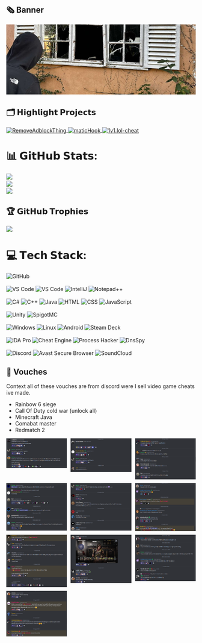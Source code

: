 ## 🗞 Banner
![Banner](img/banner.jpg)

## 🗂️ 𝗛𝗶𝗴𝗵𝗹𝗶𝗴𝗵𝘁 𝗣𝗿𝗼𝗷𝗲𝗰𝘁𝘀
<a href="https://github.com/TheRealJoelmatic/RemoveAdblockThing">
  <img align="center" src="https://github-readme-stats.vercel.app/api/pin/?username=TheRealJoelmatic&repo=RemoveAdblockThing&show_icons=true&line_height=27&title_color=6aa6f8&text_color=8a919a&icon_color=6aa6f8&bg_color=22272e" alt="RemoveAdblockThing" />
</a>
<a href="https://github.com/TheRealJoelmatic/maticHook">
  <img align="center" src="https://github-readme-stats.vercel.app/api/pin/?username=TheRealJoelmatic&repo=maticHook&show_icons=true&line_height=27&title_color=6aa6f8&text_color=8a919a&icon_color=6aa6f8&bg_color=22272e" alt="maticHook" />
</a>
<a href="https://github.com/TheRealJoelmatic/1v1.lol-cheat">
  <img align="center" src="https://github-readme-stats.vercel.app/api/pin/?username=TheRealJoelmatic&repo=1v1.lol-cheat&show_icons=true&line_height=27&title_color=6aa6f8&text_color=8a919a&icon_color=6aa6f8&bg_color=22272e" alt="1v1.lol-cheat" />
</a>


# 📊 𝗚𝗶𝘁𝗛𝘂𝗯 𝗦𝘁𝗮𝘁𝘀:
![](https://github-readme-stats.vercel.app/api?username=TheRealJoelmatic&theme=material-palenight&hide_border=false&include_all_commits=true&count_private=true)<br/>
![](https://github-readme-stats.vercel.app/api/top-langs/?username=TheRealJoelmatic&theme=material-palenight&hide_border=false&include_all_commits=true&count_private=true&layout=compact)<br/>
![](https://github-readme-streak-stats.herokuapp.com/?user=TheRealJoelmatic&theme=material-palenight&hide_border=false)<br/>


## 🏆 𝗚𝗶𝘁𝗛𝘂𝗯 𝗧𝗿𝗼𝗽𝗵𝗶𝗲𝘀

![](https://github-profile-trophy.vercel.app/?username=TheRealJoelmatic&theme=radical&no-frame=true&no-bg=false&margin-w=4)

# 💻 𝗧𝗲𝗰𝗵 𝗦𝘁𝗮𝗰𝗸:

![GitHub](https://img.shields.io/badge/-GitHub-181717?style=flat-square&logo=github)
<br><br>
![VS Code](https://img.shields.io/badge/-Visual%20Studio%202022-5C2D91?style=flat-square&logo=visualstudio)
![VS Code](https://img.shields.io/badge/-VS%20Code-007ACC?style=flat-square&logo=visual-studio-code)
![IntelliJ](https://img.shields.io/badge/-IntelliJ%20IDEA-black?style=flat-square&logo=jetbrains)
![Notepad++](https://img.shields.io/badge/-Notepad++-90E59A?style=flat-square&logo=notepad%2B%2B&logoColor=white)
<br><br>
![C#](https://img.shields.io/badge/-C%23-512BD4?style=flat-square&logo=csharp)
![C++](https://img.shields.io/badge/-C++-00599C?style=flat-square&logo=cplusplus)
![Java](https://img.shields.io/badge/-Java-007396?style=flat-square&logo=java)
![HTML](https://img.shields.io/badge/-HTML5-E34F26?style=flat-square&logo=html5)
![CSS](https://img.shields.io/badge/-CSS3-1572B6?style=flat-square&logo=css3)
![JavaScript](https://img.shields.io/badge/-JavaScript-F7DF1E?style=flat-square&logo=javascript&logoColor=black)
<br><br>
![Unity](https://img.shields.io/badge/-Unity-000000?style=flat-square&logo=unity&logoColor=white)
![SpigotMC](https://img.shields.io/badge/-SpigotMC-008080?style=flat-square&logo=spigotmc&logoColor=white)
<br><br>
![Windows](https://img.shields.io/badge/-Windows-0078D6?style=flat-square&logo=windows&logoColor=white)
![Linux](https://img.shields.io/badge/-Linux-FCC624?style=flat-square&logo=linux&logoColor=black)
![Android](https://img.shields.io/badge/-Android-3DDC84?style=flat-square&logo=android&logoColor=white)
![Steam Deck](https://img.shields.io/badge/-Steam_Deck-000000?style=flat-square&logo=steamdeck&logoColor=white)
<br><br>
![IDA Pro](https://img.shields.io/badge/-IDA_Pro-000000?style=flat-square)
![Cheat Engine](https://img.shields.io/badge/-Cheat_Engine-FF5733?style=flat-square)
![Process Hacker](https://img.shields.io/badge/-Process_Hacker-4285F4?style=flat-square)
![DnsSpy](https://img.shields.io/badge/-DnsSpy-0078D4?style=flat-square)
<br><br>
![Discord](https://img.shields.io/badge/-Discord-7289DA?style=flat-square&logo=discord&logoColor=white)
![Avast Secure Browser](https://img.shields.io/badge/-Avast_Secure_Browser-4A8BCC?style=flat-square&logo=avast&logoColor=white)
![SoundCloud](https://img.shields.io/badge/-SoundCloud-FF3300?style=flat-square&logo=soundcloud&logoColor=white)

## 💜 Vouches 

Context all of these vouches are from discord were I sell video game cheats ive made.
- Rainbow 6 siege
- Call Of Duty cold war (unlock all)
- Minecraft Java
- Comabat master 
- Redmatch 2

<div style="display: grid; grid-template-columns: repeat(3, 1fr); gap: 10px;">
    <img src="img/vouches/Screenshot%202024-10-06%20190425.png" alt="Vouches9" width="300px">
    <img src="img/vouches/Screenshot%202024-10-06%20190404.png" alt="Vouches8" width="300px">
    <img src="img/vouches/Screenshot%202024-10-06%20190338.png" alt="Vouches7" width="300px">
    <img src="img/vouches/Screenshot%202024-10-06%20190245.png" alt="Vouches5" width="300px">
    <img src="img/vouches/Screenshot%202024-10-06%20190312.png" alt="Vouches6" width="300px">
    <img src="img/vouches/Screenshot%202024-10-06%20190119.png" alt="Vouches1" width="300px">
    <img src="img/vouches/Screenshot%202024-10-06%20190143.png" alt="Vouches2" width="300px">
    <img src="img/vouches/Screenshot%202024-10-06%20190435.png" alt="Vouches10" width="300px">
    <img src="img/vouches/Screenshot%202024-10-06%20190229.png" alt="Vouches4" width="300px">
    <img src="img/vouches/Screenshot%202024-10-06%20190205.png" alt="Vouches3" width="300px">
</div>



